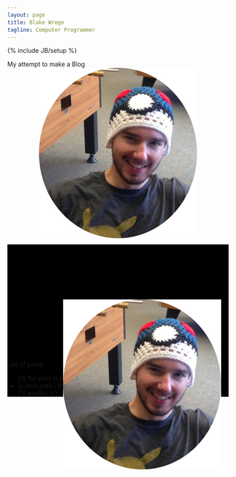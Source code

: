 ```yaml
---
layout: page
title: Blake Wrege
tagline: Computer Programmer
---
```

{% include JB/setup %}

<style>
img {
    display: block;
    max-width:360px;
    max-height:480px;
    width: auto;
    height: auto;
    margin-left: auto;
    margin-right: auto
}
    div.background {width:auto; height:auto; display:block; margin-left:auto; 
    margin-right:auto;background-color:Black;}

    div.box { margin: 0 auto; position: relative; top: 125px; width:250px; height:250px;background-color:Black;}
    
    
}
</style>

My attempt to make a Blog
<img src="/assets/images/blake.jpg" alt="Blake">   


<div class="background">
    <div class="box">
        <img src="/assets/images/blake.jpg" alt="Blake"> 
    <br />
</div>


List of posts 

<ul class="posts">
  {% for post in site.posts %}
    <li><span>{{ post.date | date_to_string }}</span> &raquo; <a href="{{ BASE_PATH }}{{ post.url }}">{{ post.title }}</a></li>
  {% endfor %}
</ul>



